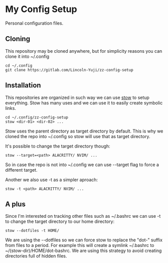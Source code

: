 # My Config Setup

Personal configuration files.

## Cloning

This repository may be cloned anywhere, but for simplicity reasons you can clone it into ~/.config

```
cd ~/.config
git clone https://gitlab.com/Lincoln-Yuji/zz-config-setup
```

## Installation

This repositories are organized in such way we can use [stow](https://github.com/aspiers/stow) to setup everything.
Stow has many uses and we can use it to easily create symbolic links.

```
cd ~/.config/zz-config-setup
stow <dir-01> <dir-02> ...
```

Stow uses the parent directory as target directory by default. This is why we cloned the repo into ~/.config so stow
will use that as target directory.

It's possible to change the target directory though:

```
stow --target=<path> ALACRITTY/ NVIM/ ...
```

So in case the repo is not into ~/.config we can use --target flag to force a different target.

Another we also use -t as a simpler aproach:

```
stow -t <path> ALACRITTY/ NVIM/ ...
```

## A plus

Since I'm interested on tracking other files such as ~/.bashrc we can use -t to change the target directory to our home
directory:


```
stow --dotfiles -t HOME/
```

We are using the --dotfiles so we can force stow to replace the "dot-" suffix from files to a period.
For example this will create a symlink ~/.bashrc to ~/(stow-dir)/HOME/dot-bashrc.
We are using this strategy to avoid creating directories full of hidden files.
